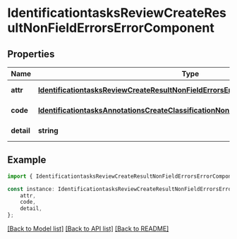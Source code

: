# IdentificationtasksReviewCreateResultNonFieldErrorsErrorComponent


## Properties

Name | Type | Description | Notes
------------ | ------------- | ------------- | -------------
**attr** | [**IdentificationtasksReviewCreateResultNonFieldErrorsErrorComponentAttr**](IdentificationtasksReviewCreateResultNonFieldErrorsErrorComponentAttr.md) |  | [default to undefined]
**code** | [**IdentificationtasksAnnotationsCreateClassificationNonFieldErrorsErrorComponentCode**](IdentificationtasksAnnotationsCreateClassificationNonFieldErrorsErrorComponentCode.md) |  | [default to undefined]
**detail** | **string** |  | [default to undefined]

## Example

```typescript
import { IdentificationtasksReviewCreateResultNonFieldErrorsErrorComponent } from 'mosquito-alert';

const instance: IdentificationtasksReviewCreateResultNonFieldErrorsErrorComponent = {
    attr,
    code,
    detail,
};
```

[[Back to Model list]](../README.md#documentation-for-models) [[Back to API list]](../README.md#documentation-for-api-endpoints) [[Back to README]](../README.md)
